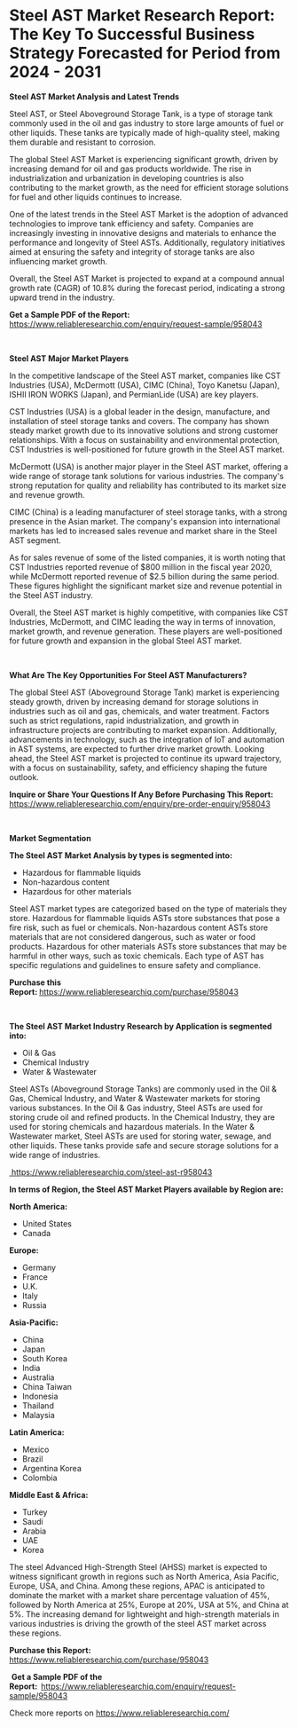 <p><h1>Steel AST Market Research Report: The Key To Successful Business Strategy Forecasted for Period from 2024 - 2031</h1></p><p><strong>Steel AST Market Analysis and Latest Trends</strong></p>
<p><p>Steel AST, or Steel Aboveground Storage Tank, is a type of storage tank commonly used in the oil and gas industry to store large amounts of fuel or other liquids. These tanks are typically made of high-quality steel, making them durable and resistant to corrosion.</p><p>The global Steel AST Market is experiencing significant growth, driven by increasing demand for oil and gas products worldwide. The rise in industrialization and urbanization in developing countries is also contributing to the market growth, as the need for efficient storage solutions for fuel and other liquids continues to increase.</p><p>One of the latest trends in the Steel AST Market is the adoption of advanced technologies to improve tank efficiency and safety. Companies are increasingly investing in innovative designs and materials to enhance the performance and longevity of Steel ASTs. Additionally, regulatory initiatives aimed at ensuring the safety and integrity of storage tanks are also influencing market growth.</p><p>Overall, the Steel AST Market is projected to expand at a compound annual growth rate (CAGR) of 10.8% during the forecast period, indicating a strong upward trend in the industry.</p></p>
<p><strong>Get a Sample PDF of the Report:&nbsp;</strong> <a href="https://www.reliableresearchiq.com/enquiry/request-sample/958043">https://www.reliableresearchiq.com/enquiry/request-sample/958043</a></p>
<p>&nbsp;</p>
<p><strong>Steel AST Major Market Players</strong></p>
<p><p>In the competitive landscape of the Steel AST market, companies like CST Industries (USA), McDermott (USA), CIMC (China), Toyo Kanetsu (Japan), ISHII IRON WORKS (Japan), and PermianLide (USA) are key players. </p><p>CST Industries (USA) is a global leader in the design, manufacture, and installation of steel storage tanks and covers. The company has shown steady market growth due to its innovative solutions and strong customer relationships. With a focus on sustainability and environmental protection, CST Industries is well-positioned for future growth in the Steel AST market.</p><p>McDermott (USA) is another major player in the Steel AST market, offering a wide range of storage tank solutions for various industries. The company's strong reputation for quality and reliability has contributed to its market size and revenue growth. </p><p>CIMC (China) is a leading manufacturer of steel storage tanks, with a strong presence in the Asian market. The company's expansion into international markets has led to increased sales revenue and market share in the Steel AST segment.</p><p>As for sales revenue of some of the listed companies, it is worth noting that CST Industries reported revenue of $800 million in the fiscal year 2020, while McDermott reported revenue of $2.5 billion during the same period. These figures highlight the significant market size and revenue potential in the Steel AST industry.</p><p>Overall, the Steel AST market is highly competitive, with companies like CST Industries, McDermott, and CIMC leading the way in terms of innovation, market growth, and revenue generation. These players are well-positioned for future growth and expansion in the global Steel AST market.</p></p>
<p>&nbsp;</p>
<p><strong>What Are The Key Opportunities For Steel AST Manufacturers?</strong></p>
<p><p>The global Steel AST (Aboveground Storage Tank) market is experiencing steady growth, driven by increasing demand for storage solutions in industries such as oil and gas, chemicals, and water treatment. Factors such as strict regulations, rapid industrialization, and growth in infrastructure projects are contributing to market expansion. Additionally, advancements in technology, such as the integration of IoT and automation in AST systems, are expected to further drive market growth. Looking ahead, the Steel AST market is projected to continue its upward trajectory, with a focus on sustainability, safety, and efficiency shaping the future outlook.</p></p>
<p><strong>Inquire or Share Your Questions If Any Before Purchasing This Report:</strong> <a href="https://www.reliableresearchiq.com/enquiry/pre-order-enquiry/958043">https://www.reliableresearchiq.com/enquiry/pre-order-enquiry/958043</a></p>
<p>&nbsp;</p>
<p><strong>Market Segmentation</strong></p>
<p><strong>The Steel AST Market Analysis by types is segmented into:</strong></p>
<p><ul><li>Hazardous for flammable liquids</li><li>Non-hazardous content</li><li>Hazardous for other materials</li></ul></p>
<p><p>Steel AST market types are categorized based on the type of materials they store. Hazardous for flammable liquids ASTs store substances that pose a fire risk, such as fuel or chemicals. Non-hazardous content ASTs store materials that are not considered dangerous, such as water or food products. Hazardous for other materials ASTs store substances that may be harmful in other ways, such as toxic chemicals. Each type of AST has specific regulations and guidelines to ensure safety and compliance.</p></p>
<p><strong>Purchase this Report:&nbsp;</strong><a href="https://www.reliableresearchiq.com/purchase/958043">https://www.reliableresearchiq.com/purchase/958043</a></p>
<p>&nbsp;</p>
<p><strong>The Steel AST Market Industry Research by Application is segmented into:</strong></p>
<p><ul><li>Oil & Gas</li><li>Chemical Industry</li><li>Water & Wastewater</li></ul></p>
<p><p>Steel ASTs (Aboveground Storage Tanks) are commonly used in the Oil & Gas, Chemical Industry, and Water & Wastewater markets for storing various substances. In the Oil & Gas industry, Steel ASTs are used for storing crude oil and refined products. In the Chemical Industry, they are used for storing chemicals and hazardous materials. In the Water & Wastewater market, Steel ASTs are used for storing water, sewage, and other liquids. These tanks provide safe and secure storage solutions for a wide range of industries.</p></p>
<p><a href="https://www.reliableresearchiq.com/steel-ast-r958043">&nbsp;https://www.reliableresearchiq.com/steel-ast-r958043</a></p>
<p><strong>In terms of Region, the Steel AST Market Players available by Region are:</strong></p>
<p>
    <p> <strong> North America: </strong>
        <ul>
            <li>United States</li>
            <li>Canada</li>
        </ul>
        </p> 
    <p> <strong> Europe: </strong>
        <ul>
            <li>Germany</li>
            <li>France</li>
            <li>U.K.</li>
            <li>Italy</li>
            <li>Russia</li>
        </ul>
        </p> 
    <p> <strong> Asia-Pacific: </strong>
        <ul>
            <li>China</li>
            <li>Japan</li>
            <li>South Korea</li>
            <li>India</li>
            <li>Australia</li>
            <li>China Taiwan</li>
            <li>Indonesia</li>
            <li>Thailand</li>
            <li>Malaysia</li>
        </ul>
        </p> 
    <p> <strong> Latin America: </strong>
        <ul>
            <li>Mexico</li>
            <li>Brazil</li>
            <li>Argentina Korea</li>
            <li>Colombia</li>
        </ul>
        </p> 
    <p> <strong> Middle East & Africa: </strong>
        <ul>
            <li>Turkey</li>
            <li>Saudi</li>
            <li>Arabia</li>
            <li>UAE</li>
            <li>Korea</li>
        </ul>
    </p>
    </p>
<p><p>The steel Advanced High-Strength Steel (AHSS) market is expected to witness significant growth in regions such as North America, Asia Pacific, Europe, USA, and China. Among these regions, APAC is anticipated to dominate the market with a market share percentage valuation of 45%, followed by North America at 25%, Europe at 20%, USA at 5%, and China at 5%. The increasing demand for lightweight and high-strength materials in various industries is driving the growth of the steel AST market across these regions.</p></p>
<p><strong>Purchase this Report: </strong><a href="https://www.reliableresearchiq.com/purchase/958043">https://www.reliableresearchiq.com/purchase/958043</a></p>
<p>&nbsp;<strong>Get a Sample PDF of the Report:&nbsp;&nbsp;</strong><a href="https://www.reliableresearchiq.com/enquiry/request-sample/958043">https://www.reliableresearchiq.com/enquiry/request-sample/958043</a></p>
<p><strong></strong></p>
<p>Check more reports on <a href="https://www.reliableresearchiq.com/">https://www.reliableresearchiq.com/</a></p>